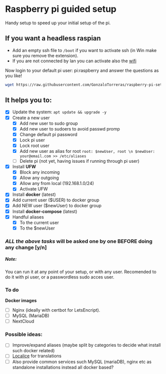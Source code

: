 # Raspberry pi guided setup
Handy setup to speed up your initial setup of the pi.

## If you want a headless raspian 
- Add an empty ssh file to `/boot` if you want to activate ssh (in Win make sure you remove the extension).
- If you are not connected by lan you can activate also the [wifi](https://www.raspberrypi.org/documentation/configuration/wireless/headless.md)

Now login to your default pi user:
pi:raspberry
and answer the questions as you like!
```sh
wget https://raw.githubusercontent.com/GonzaloTorreras/raspberry-pi-setup/master/src/installer.sh && chmod +x installer.sh && ./installer.sh

```
## It helps you to:
- [x] Update the system: `apt update && upgrade -y`
- [x] Create a new user
  - [x] Add new user to sudo group
  - [x] Add new user to sudoers to avoid passwd promp
  - [x] Change default pi password
  - [x] Lock pi user
  - [x] Lock root user
  - [x] Add new user as alias for root `root: $newUser, root \n $newUser: your@email.com >> /etc/aliases`
  - [ ] Delete pi (not yet, having issues if running through pi user)
- [x] Install **UFW**
  - [x] Block any incoming
  - [x] Allow any outgoing
  - [x] Allow any from local (192.168.1.0/24)
  - [x] Activate UFW
- [x] Install **docker** (latest)
 - [x] Add current user ($USER) to docker group
 - [x] Add NEW user ($newUser) to docker group
 - [x] Install **docker-compose** (latest)
- [x] Handful aliases
  - [x] To the current user
  - [x] To the $newUser
 
### *ALL the above tasks* will be asked one by one BEFORE doing any change [y/n]

##### Note:
You can run it at any point of your setup, or with any user.
Recomended to do it with pi user, or a passwordless sudo acces user.

### To do
**Docker images**
- [ ] Nginx (ideally with certbot for LetsEncript).
- [ ] MySQL (MariaDB)
- [ ] NextCloud

### Possible ideas:
- [ ] Improve/expand aliases (maybe split by categories to decide what install such docker related)
- [ ] [Localice](https://unix.stackexchange.com/a/318661) for translations
- [ ] Also provide common services such MySQL (mariaDB), nginx etc as standalone installations instead all docker based?
